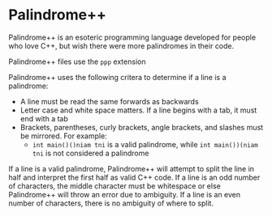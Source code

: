# Palindrome++
Palindrome++ is an esoteric programming language developed for people who love C++, but wish there were more palindromes in their code.

Palindrome++ files use the `ppp` extension

Palindrome++ uses the following critera to determine if a line is a palindrome:
- A line must be read the same forwards as backwards
- Letter case and white space matters. If a line begins with a tab, it must end with a tab
- Brackets, parentheses, curly brackets, angle brackets, and slashes must be mirrored. For example:
   - `int main()()niam tni` is a valid palindrome, while `int main())(niam tni` is not considered a palindrome
   

If a line is a valid palindrome, Palindrome++ will attempt to split the line in half and interpret the first half as valid C++ code. If a line is an odd number of characters, the middle character must be whitespace or else Palindrome++ will throw an error due to ambiguity. If a line is an even number of characters, there is no ambiguity of where to split.
